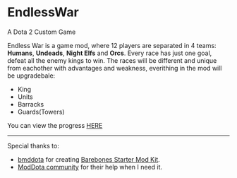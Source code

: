 # EndlessWar
A Dota 2 Custom Game

Endless War is a game mod, where 12 players are separated in 4 teams: **Humans**, **Undeads**, **Night Elfs** and **Orcs**. 
Every race has just one goal, defeat all the enemy kings to win. The races will be different and unique from eachother with advantages and weakness, everithing in the mod will be upgradebale: 
 * King
 * Units
 * Barracks
 * Guards(Towers)

You can view the progress [HERE](https://trello.com/b/P6a2RSZb/endless-war)

---

Special thanks to:

* [bmddota](https://github.com/bmddota) for creating [Barebones Starter Mod Kit](https://github.com/bmddota/barebones).
* [ModDota community](https://moddota.com/forums/) for their help when I need it.

